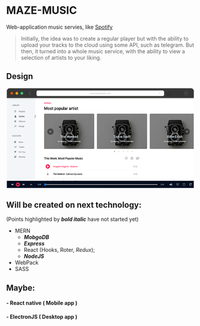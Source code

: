 # MAZE-MUSIC

Web-application music servies, like [Spotify](https://open.spotify.com/)

> Initially, the idea was to create a regular player but with the ability to upload your tracks to the cloud using some API, such as telegram. But then, it turned into a whole music service, with the ability to view a selection of artists to your liking.

## Design
![alt text](https://github.com/alexkos971/maze-music/blob/master/src/assets/img/music_screen-browser.png)



## Will be created on next technology:
  (Points highlighted by ***bold italic*** have not started yet)
  
+ MERN
  + ***MobgoDB***
  + ***Express***
  + React (Hooks, Roter, *Redux*);
  + ***NodeJS***
+ WebPack
+ SASS

## Maybe:
#### - React native ( Mobile app )
#### - ElectronJS ( Desktop app )


  

  
